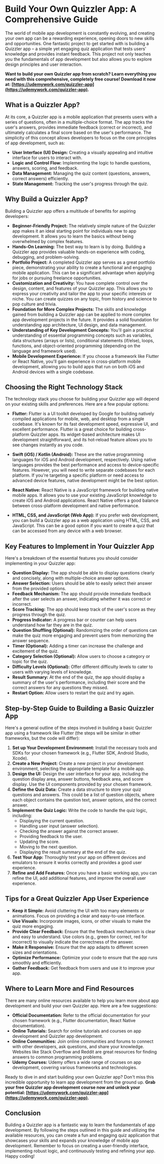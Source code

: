 # Build Your Own Quizzler App: A Comprehensive Guide

The world of mobile app development is constantly evolving, and creating your own app can be a rewarding experience, opening doors to new skills and opportunities.  One fantastic project to get started with is building a Quizzler app – a simple yet engaging quiz application that tests users' knowledge and provides instant feedback. This project not only teaches you the fundamentals of app development but also allows you to explore design principles and user interaction.

**Want to build your own Quizzler app from scratch? Learn everything you need with this comprehensive, completely free course! Download it now at: [https://udemywork.com/quizzler-app](https://udemywork.com/quizzler-app).**

## What is a Quizzler App?

At its core, a Quizzler app is a mobile application that presents users with a series of questions, often in a multiple-choice format.  The app tracks the user's answers, provides immediate feedback (correct or incorrect), and ultimately calculates a final score based on the user's performance.  The simplicity of this concept allows developers to focus on the core principles of app development, such as:

*   **User Interface (UI) Design:** Creating a visually appealing and intuitive interface for users to interact with.
*   **Logic and Control Flow:** Implementing the logic to handle questions, answers, scoring, and feedback.
*   **Data Management:** Managing the quiz content (questions, answers, correct answers) efficiently.
*   **State Management:** Tracking the user's progress through the quiz.

## Why Build a Quizzler App?

Building a Quizzler app offers a multitude of benefits for aspiring developers:

*   **Beginner-Friendly Project:** The relatively simple nature of the Quizzler app makes it an ideal starting point for individuals new to app development. It allows you to learn the basics without being overwhelmed by complex features.
*   **Hands-On Learning:**  The best way to learn is by doing. Building a Quizzler app provides valuable hands-on experience with coding, debugging, and problem-solving.
*   **Portfolio Project:**  A completed Quizzler app serves as a great portfolio piece, demonstrating your ability to create a functional and engaging mobile application. This can be a significant advantage when applying for jobs or pursuing freelance opportunities.
*   **Customization and Creativity:**  You have complete control over the design, content, and features of your Quizzler app.  This allows you to express your creativity and tailor the app to your specific interests or niche.  You can create quizzes on any topic, from history and science to pop culture and trivia.
*   **Foundation for More Complex Projects:**  The skills and knowledge gained from building a Quizzler app can be applied to more complex app development projects in the future.  It provides a solid foundation for understanding app architecture, UI design, and data management.
*   **Understanding of Key Development Concepts:** You'll gain a practical understanding of essential programming concepts such as variables, data structures (arrays or lists), conditional statements (if/else), loops, functions, and object-oriented programming (depending on the language and framework used).
*   **Mobile Development Experience:**  If you choose a framework like Flutter or React Native, you'll gain experience in cross-platform mobile development, allowing you to build apps that run on both iOS and Android devices with a single codebase.

## Choosing the Right Technology Stack

The technology stack you choose for building your Quizzler app will depend on your existing skills and preferences. Here are a few popular options:

*   **Flutter:**  Flutter is a UI toolkit developed by Google for building natively compiled applications for mobile, web, and desktop from a single codebase. It's known for its fast development speed, expressive UI, and excellent performance.  Flutter is a great choice for building cross-platform Quizzler apps.  Its widget-based architecture makes UI development straightforward, and its hot-reload feature allows you to see changes instantly as you code.

*   **Swift (iOS) / Kotlin (Android):**  These are the native programming languages for iOS and Android development, respectively.  Using native languages provides the best performance and access to device-specific features. However, you will need to write separate codebases for each platform.  If you're targeting a specific platform or need access to advanced device features, native development might be the best option.

*   **React Native:**  React Native is a JavaScript framework for building native mobile apps.  It allows you to use your existing JavaScript knowledge to create iOS and Android applications.  React Native offers a good balance between cross-platform development and native performance.

*   **HTML, CSS, and JavaScript (Web App):**  If you prefer web development, you can build a Quizzler app as a web application using HTML, CSS, and JavaScript.  This can be a good option if you want to create a quiz that can be accessed from any device with a web browser.

## Key Features to Implement in Your Quizzler App

Here's a breakdown of the essential features you should consider implementing in your Quizzler app:

*   **Question Display:**  The app should be able to display questions clearly and concisely, along with multiple-choice answer options.
*   **Answer Selection:**  Users should be able to easily select their answer from the provided options.
*   **Feedback Mechanism:**  The app should provide immediate feedback after the user selects an answer, indicating whether it was correct or incorrect.
*   **Score Tracking:**  The app should keep track of the user's score as they progress through the quiz.
*   **Progress Indicator:**  A progress bar or counter can help users understand how far they are in the quiz.
*   **Question Shuffling (Optional):** Randomizing the order of questions can make the quiz more engaging and prevent users from memorizing the answer sequence.
*   **Timer (Optional):**  Adding a timer can increase the challenge and excitement of the quiz.
*   **Category Selection (Optional):** Allow users to choose a category or topic for the quiz.
*   **Difficulty Levels (Optional):**  Offer different difficulty levels to cater to users with varying levels of knowledge.
*   **Result Summary:**  At the end of the quiz, the app should display a summary of the user's performance, including their score and the correct answers for any questions they missed.
*   **Restart Option:**  Allow users to restart the quiz and try again.

## Step-by-Step Guide to Building a Basic Quizzler App

Here's a general outline of the steps involved in building a basic Quizzler app using a framework like Flutter (the steps will be similar in other frameworks, but the code will differ):

1.  **Set up Your Development Environment:** Install the necessary tools and SDKs for your chosen framework (e.g., Flutter SDK, Android Studio, Xcode).
2.  **Create a New Project:**  Create a new project in your development environment, selecting the appropriate template for a mobile app.
3.  **Design the UI:**  Design the user interface for your app, including the question display area, answer buttons, feedback area, and score display. Use the UI components provided by your chosen framework.
4.  **Define the Quiz Data:**  Create a data structure to store your quiz questions and answers. This could be a list of question objects, where each object contains the question text, answer options, and the correct answer.
5.  **Implement the Quiz Logic:**  Write the code to handle the quiz logic, including:
    *   Displaying the current question.
    *   Handling user input (answer selection).
    *   Checking the answer against the correct answer.
    *   Providing feedback to the user.
    *   Updating the score.
    *   Moving to the next question.
    *   Displaying the result summary at the end of the quiz.
6.  **Test Your App:**  Thoroughly test your app on different devices and emulators to ensure it works correctly and provides a good user experience.
7.  **Refine and Add Features:**  Once you have a basic working app, you can refine the UI, add additional features, and improve the overall user experience.

## Tips for a Great Quizzler App User Experience

*   **Keep it Simple:**  Avoid cluttering the UI with too many elements or animations. Focus on providing a clear and easy-to-use interface.
*   **Use Visuals:**  Incorporate images, icons, or other visuals to make the quiz more engaging.
*   **Provide Clear Feedback:**  Ensure that the feedback mechanism is clear and easy to understand. Use colors (e.g., green for correct, red for incorrect) to visually indicate the correctness of the answer.
*   **Make it Responsive:**  Ensure that the app adapts to different screen sizes and orientations.
*   **Optimize Performance:**  Optimize your code to ensure that the app runs smoothly and efficiently.
*   **Gather Feedback:**  Get feedback from users and use it to improve your app.

## Where to Learn More and Find Resources

There are many online resources available to help you learn more about app development and build your own Quizzler app. Here are a few suggestions:

*   **Official Documentation:**  Refer to the official documentation for your chosen framework (e.g., Flutter documentation, React Native documentation).
*   **Online Tutorials:**  Search for online tutorials and courses on app development and Quizzler app development.
*   **Online Communities:**  Join online communities and forums to connect with other developers, ask questions, and share your knowledge.  Websites like Stack Overflow and Reddit are great resources for finding answers to common programming problems.
*   **Udemy Courses:** Udemy offers a wide range of courses on app development, covering various frameworks and technologies.

Ready to dive in and start building your own Quizzler app?  Don't miss this incredible opportunity to learn app development from the ground up. **Grab your free Quizzler app development course now and unlock your potential: [https://udemywork.com/quizzler-app](https://udemywork.com/quizzler-app).**

## Conclusion

Building a Quizzler app is a fantastic way to learn the fundamentals of app development. By following the steps outlined in this guide and utilizing the available resources, you can create a fun and engaging quiz application that showcases your skills and expands your knowledge of mobile app development. Remember to focus on creating a user-friendly interface, implementing robust logic, and continuously testing and refining your app. Happy coding!
